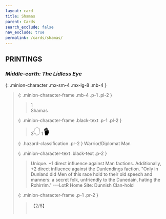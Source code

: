 ```yaml
---
layout: card
title: Shamas
parent: Cards
search_exclude: false
nav_exclude: true
permalink: /cards/shamas/
---
```


## PRINTINGS


### _Middle-earth: The Lidless Eye_

{: .minion-character .mx-sm-4 .mx-lg-8 .mb-4 }
> {: .minion-character-frame .mb-4 .p-1 .pl-2 }
> > <div class="hazard-mp">1</div>
> > <div class="card-name">Shamas</div>
>
> {: .minion-character-frame .black-text .p-1 .pl-2 }
> > 3![](/assets/images/mind.svg) 1![](/assets/images/di.svg)
>
> {: .hazard-classification .pr-2 }
> Warrior/Diplomat Man
>
> {: .minion-character-text .black-text .p-2 }
> > Unique. +1 direct influence against Man factions. Additionally, +2 direct influence against the Dunlendings faction.  "Only in Dunland did Men of this race hold to their old speech and manners: a secret folk, unfriendly to the Dunedain, hating the Rohirrim."  ---LotR  Home Site: Dunnish Clan-hold 
>
> {: .minion-character-frame .p-1 .pr-2 }
> > <div class="card-shield">【2/8】</div>
> > <div class="card-corruption-white">&nbsp;</div>

